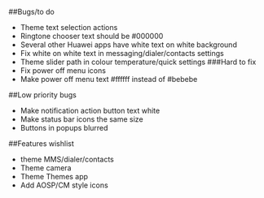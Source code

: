 ##Bugs/to do
* Theme text selection actions
* Ringtone chooser text should be #000000
* Several other Huawei apps have white text on white background
* Fix white on white text in messaging/dialer/contacts settings
* Theme slider path in colour temperature/quick settings
###Hard to fix
* Fix power off menu icons
* Make power off menu text #ffffff instead of #bebebe

##Low priority bugs
* Make notification action button text white
* Make status bar icons the same size
* Buttons in popups blurred

##Features wishlist
* theme MMS/dialer/contacts
* Theme camera
* Theme Themes app
* Add AOSP/CM style icons
